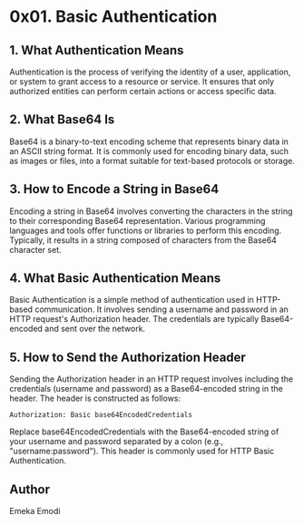 # 0x01. Basic Authentication

## 1. What Authentication Means

Authentication is the process of verifying the identity of a user, application, or system to grant access to a resource or service. It ensures that only authorized entities can perform certain actions or access specific data.

## 2. What Base64 Is

Base64 is a binary-to-text encoding scheme that represents binary data in an ASCII string format. It is commonly used for encoding binary data, such as images or files, into a format suitable for text-based protocols or storage.

## 3. How to Encode a String in Base64

Encoding a string in Base64 involves converting the characters in the string to their corresponding Base64 representation. Various programming languages and tools offer functions or libraries to perform this encoding. Typically, it results in a string composed of characters from the Base64 character set.

## 4. What Basic Authentication Means

Basic Authentication is a simple method of authentication used in HTTP-based communication. It involves sending a username and password in an HTTP request's Authorization header. The credentials are typically Base64-encoded and sent over the network.

## 5. How to Send the Authorization Header

Sending the Authorization header in an HTTP request involves including the credentials (username and password) as a Base64-encoded string in the header. The header is constructed as follows:
```shell
Authorization: Basic base64EncodedCredentials
```
Replace base64EncodedCredentials with the Base64-encoded string of your username and password separated by a colon (e.g., "username:password"). This header is commonly used for HTTP Basic Authentication.

## Author
Emeka Emodi
